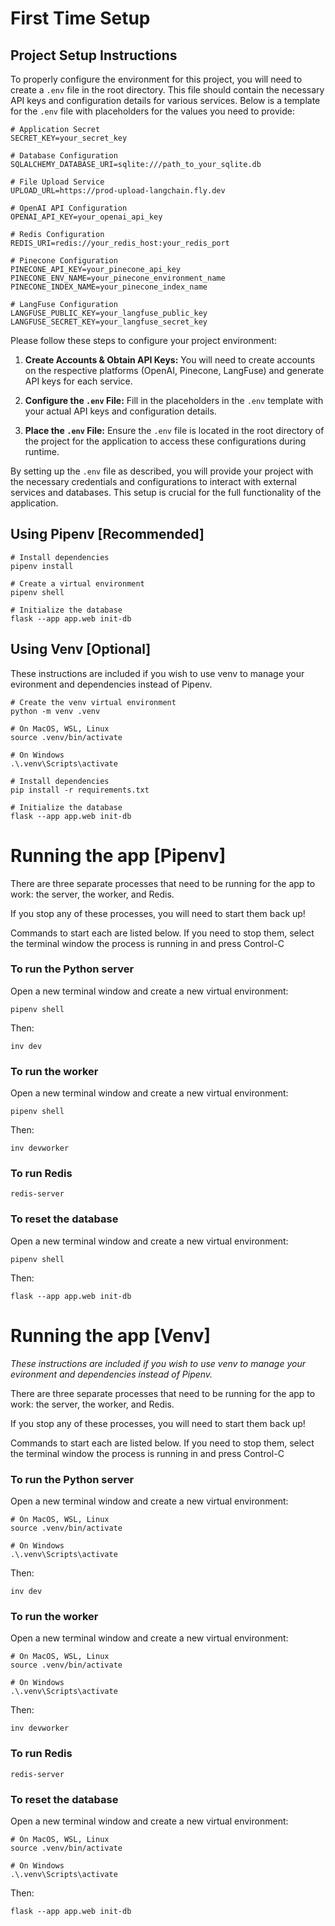 # First Time Setup

## Project Setup Instructions

To properly configure the environment for this project, you will need to create a `.env` file in the root directory. This file should contain the necessary API keys and configuration details for various services. Below is a template for the `.env` file with placeholders for the values you need to provide:

```
# Application Secret
SECRET_KEY=your_secret_key

# Database Configuration
SQLALCHEMY_DATABASE_URI=sqlite:///path_to_your_sqlite.db

# File Upload Service
UPLOAD_URL=https://prod-upload-langchain.fly.dev

# OpenAI API Configuration
OPENAI_API_KEY=your_openai_api_key

# Redis Configuration
REDIS_URI=redis://your_redis_host:your_redis_port

# Pinecone Configuration
PINECONE_API_KEY=your_pinecone_api_key
PINECONE_ENV_NAME=your_pinecone_environment_name
PINECONE_INDEX_NAME=your_pinecone_index_name

# LangFuse Configuration
LANGFUSE_PUBLIC_KEY=your_langfuse_public_key
LANGFUSE_SECRET_KEY=your_langfuse_secret_key
```

Please follow these steps to configure your project environment:

1. **Create Accounts & Obtain API Keys:** You will need to create accounts on the respective platforms (OpenAI, Pinecone, LangFuse) and generate API keys for each service.

2. **Configure the `.env` File:** Fill in the placeholders in the `.env` template with your actual API keys and configuration details.

3. **Place the `.env` File:** Ensure the `.env` file is located in the root directory of the project for the application to access these configurations during runtime.

By setting up the `.env` file as described, you will provide your project with the necessary credentials and configurations to interact with external services and databases. This setup is crucial for the full functionality of the application.

## Using Pipenv [Recommended]

```
# Install dependencies
pipenv install

# Create a virtual environment
pipenv shell

# Initialize the database
flask --app app.web init-db

```

## Using Venv [Optional]

These instructions are included if you wish to use venv to manage your evironment and dependencies instead of Pipenv.

```
# Create the venv virtual environment
python -m venv .venv

# On MacOS, WSL, Linux
source .venv/bin/activate

# On Windows
.\.venv\Scripts\activate

# Install dependencies
pip install -r requirements.txt

# Initialize the database
flask --app app.web init-db
```

# Running the app [Pipenv]

There are three separate processes that need to be running for the app to work: the server, the worker, and Redis.

If you stop any of these processes, you will need to start them back up!

Commands to start each are listed below. If you need to stop them, select the terminal window the process is running in and press Control-C

### To run the Python server

Open a new terminal window and create a new virtual environment:

```
pipenv shell
```

Then:

```
inv dev
```

### To run the worker

Open a new terminal window and create a new virtual environment:

```
pipenv shell
```

Then:

```
inv devworker
```

### To run Redis

```
redis-server
```

### To reset the database

Open a new terminal window and create a new virtual environment:

```
pipenv shell
```

Then:

```
flask --app app.web init-db
```

# Running the app [Venv]

_These instructions are included if you wish to use venv to manage your evironment and dependencies instead of Pipenv._

There are three separate processes that need to be running for the app to work: the server, the worker, and Redis.

If you stop any of these processes, you will need to start them back up!

Commands to start each are listed below. If you need to stop them, select the terminal window the process is running in and press Control-C

### To run the Python server

Open a new terminal window and create a new virtual environment:

```
# On MacOS, WSL, Linux
source .venv/bin/activate

# On Windows
.\.venv\Scripts\activate
```

Then:

```
inv dev
```

### To run the worker

Open a new terminal window and create a new virtual environment:

```
# On MacOS, WSL, Linux
source .venv/bin/activate

# On Windows
.\.venv\Scripts\activate
```

Then:

```
inv devworker
```

### To run Redis

```
redis-server
```

### To reset the database

Open a new terminal window and create a new virtual environment:

```
# On MacOS, WSL, Linux
source .venv/bin/activate

# On Windows
.\.venv\Scripts\activate
```

Then:

```
flask --app app.web init-db
```
